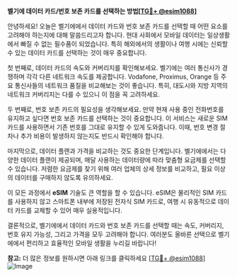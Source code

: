 **벨기에 데이터 카드/번호 보존 카드를 선택하는 방법[[TG💪+ @esim1088](https://t.me/s/esim1088)]**

안녕하세요! 오늘은 벨기에에서 데이터 카드와 번호 보존 카드를 선택할 때 어떤 요소를 고려해야 하는지에 대해 말씀드리고자 합니다. 현대 사회에서 모바일 데이터는 일상생활에서 빠질 수 없는 필수품이 되었습니다. 특히 해외에서의 생활이나 여행 시에는 신뢰할 수 있는 데이터 카드를 선택하는 것이 매우 중요합니다.

첫 번째로, 데이터 카드의 속도와 커버리지를 확인해보세요. 벨기에는 여러 통신사가 경쟁하며 각각 다른 네트워크 속도를 제공합니다. Vodafone, Proximus, Orange 등 주요 통신사들의 네트워크 품질을 비교해보는 것이 좋습니다. 특히, 대도시와 지방 지역의 네트워크 커버리지는 다를 수 있으니 이 점을 꼭 고려하세요.

두 번째로, 번호 보존 카드의 필요성을 생각해보세요. 만약 현재 사용 중인 전화번호를 유지하고 싶다면 번호 보존 카드를 선택하는 것이 중요합니다. 이 서비스는 새로운 SIM 카드를 사용하면서 기존 번호를 그대로 유지할 수 있게 도와줍니다. 이때, 번호 변경 절차나 추가 비용이 발생하지 않는지도 반드시 확인해야 합니다.

마지막으로, 데이터 플랜과 가격을 비교하는 것도 중요한 단계입니다. 벨기에에서는 다양한 데이터 플랜이 제공되며, 매달 사용하는 데이터량에 따라 맞춤형 요금제를 선택할 수 있습니다. 저렴한 요금제를 찾기 위해 여러 업체의 상세 정보를 비교하고, 필요 이상의 데이터를 구매하지 않도록 유의하세요.

이 모든 과정에서 **eSIM** 기술도 큰 역할을 할 수 있습니다. eSIM은 물리적인 SIM 카드를 사용하지 않고 스마트폰 내부에 저장된 전자식 SIM 카드로, 여행 시 유동적으로 데이터 카드를 교체할 수 있어 매우 실용적입니다.

결론적으로, 벨기에에서 데이터 카드와 번호 보존 카드를 선택할 때는 속도, 커버리지, 번호 유지 가능성, 그리고 가격을 모두 고려해야 합니다. 여러분도 올바른 선택으로 벨기에에서 편리하고 효율적인 모바일 생활을 누리길 바랍니다!

**참고:** 더 많은 정보를 원하시면 아래 링크를 클릭하세요 [[TG💪+ @esim1088](https://t.me/s/esim1088)]  
![Image](https://i.postimg.cc/Y0z9fWf4/image.png)
